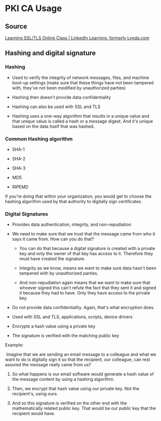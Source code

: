 # PKI CA Usage

## Source

[Learning SSL/TLS Online Class | LinkedIn Learning, formerly Lynda.com](https://www.linkedin.com/learning/learning-ssl-tls/)

## Hashing and digital signature

### Hashing

- Used to verify the integrity of network messages, files, and machine boot-up settings (make sure that these things have not been tampered with, they've not been modified by unauthorized parties)

- Hashing then doesn't provide data confidentiality

- Hashing can also be used with SSL and TLS

- Hashing uses a one-way algorithm that results in a unique value and that unique value is called a hash or a message digest. And it's unique based on the data itself that was hashed.

### Common Hashing algorithm

- SHA-1

- SHA-2

- SHA-3

- MD5

- RIPEMD

If you're doing that within your organization, you would get to choose the hashing algorithm used by that authority to digitally sign certificates.

### Digital Signatures

- Provides data authentication, integrity, and non-repudiation

- We need to make sure that we trust that the message came from who it says it came from. How can you do that? 
  
  - You can do that because a digital signature is created with a private key and only the owner of that key has access to it. Therefore they must have created the signature.
  
  - Integrity as we know, means we want to make sure data hasn't been tampered with by unauthorized parties. 
  
  - And non-repudiation again means that we want to make sure that whoever signed this can't refute the fact that they sent it and signed it because they had to have. Only they have access to the private key.

- Do not provide data confidentiality. Again, that's what encryption does.

- Used with SSL and TLS, applications, scripts, device drivers

- Encrypts a hash value using a private key

- The signature is verified with the matching public key

Example:

 Imagine that we are sending an email message to a colleague and what we want to do is digitally sign it so that the recipient, our colleague, can rest assured the message really came from us?

1. So what happens is our email software would generate a hash value of the message content by using a hashing algorithm. 

2. Then, we encrypt that hash value using our private key. Not the recipient's, using ours.

3. And so this signature is verified on the other end with the mathematically related public key. That would be our public key that the recipient would have.
